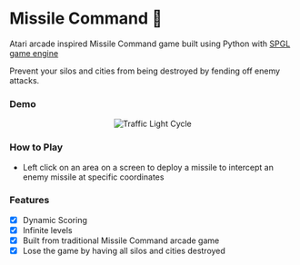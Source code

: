 # Missile Command 🚀

Atari arcade inspired Missile Command game built using Python with [SPGL game engine](https://github.com/wynand1004/SPGL)

Prevent your silos and cities from being destroyed by fending off enemy attacks.

### Demo

<p align="center">
  <img alt="Traffic Light Cycle" src='https://user-images.githubusercontent.com/39765499/51642078-fa1bf080-1f5f-11e9-9d5d-914b600056fa.gif'>
</p>

### How to Play

* Left click on an area on a screen to deploy a missile to intercept an enemy missile at specific coordinates

### Features

- [x] Dynamic Scoring
- [x] Infinite levels
- [x] Built from traditional Missile Command arcade game
- [x] Lose the game by having all silos and cities destroyed